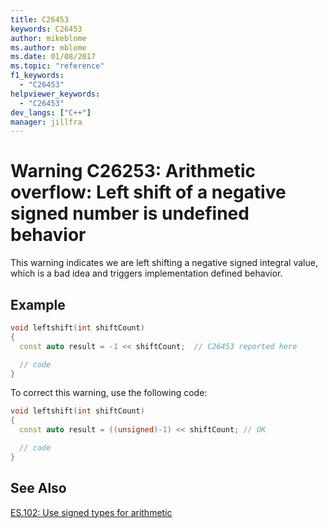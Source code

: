 ```yaml
---
title: C26453
keywords: C26453
author: mikeblome
ms.author: mblome
ms.date: 01/08/2017
ms.topic: "reference"
f1_keywords:
  - "C26453"
helpviewer_keywords:
  - "C26453"
dev_langs: ["C++"]
manager: jillfra
---
```


# Warning C26253: Arithmetic overflow: Left shift of a negative signed number is undefined behavior

This warning indicates we are left shifting a negative signed integral value, which is a bad idea  and triggers implementation defined behavior.

## Example

```cpp
void leftshift(int shiftCount)
{
  const auto result = -1 << shiftCount;  // C26453 reported here

  // code
}
```

 To correct this warning, use the following code:

```cpp
void leftshift(int shiftCount)
{
  const auto result = ((unsigned)-1) << shiftCount; // OK

  // code
}
```

## See Also
[ES.102: Use signed types for arithmetic](https://github.com/isocpp/CppCoreGuidelines/blob/master/CppCoreGuidelines.md#Res-unsigned)